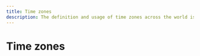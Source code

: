 ```yaml
---
title: Time zones
description: The definition and usage of time zones across the world is dynamic and surprisingly complex.
---
```


# Time zones
